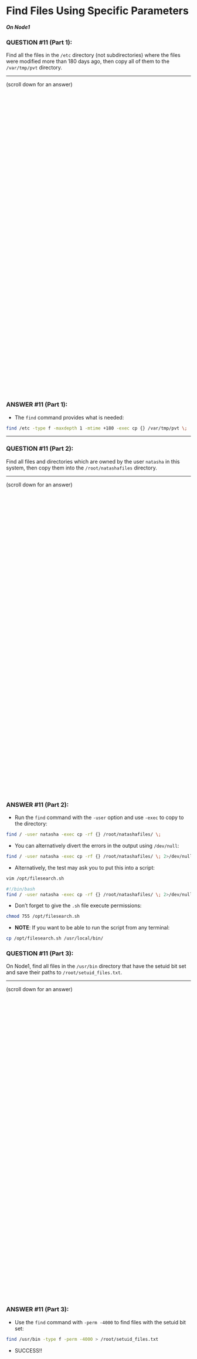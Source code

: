 # Find Files Using Specific Parameters

***On Node1***

### QUESTION #11 (Part 1):
Find all the files in the `/etc` directory (not subdirectories) where the files were modified more than 180 days ago, then copy all of them to the `/var/tmp/pvt` directory.

***
(scroll down for an answer)

<br/><br/><br/><br/><br/><br/><br/><br/><br/><br/><br/><br/><br/><br/><br/><br/><br/><br/><br/><br/><br/><br/><br/><br/>
<br/><br/><br/><br/><br/><br/><br/><br/><br/><br/><br/><br/><br/><br/><br/><br/><br/><br/><br/><br/><br/><br/><br/><br/>

### ANSWER #11 (Part 1):
* The `find` command provides what is needed:
```bash
find /etc -type f -maxdepth 1 -mtime +180 -exec cp {} /var/tmp/pvt \;
```

---

### QUESTION #11 (Part 2):
Find all files and directories which are owned by the user `natasha` in this system, then copy them into the `/root/natashafiles` directory.

***
(scroll down for an answer)

<br/><br/><br/><br/><br/><br/><br/><br/><br/><br/><br/><br/><br/><br/><br/><br/><br/><br/><br/><br/><br/><br/><br/><br/>
<br/><br/><br/><br/><br/><br/><br/><br/><br/><br/><br/><br/><br/><br/><br/><br/><br/><br/><br/><br/><br/><br/><br/><br/>

### ANSWER #11 (Part 2):
* Run the `find` command with the `-user` option and use `-exec` to copy to the directory:
```bash
find / -user natasha -exec cp -rf {} /root/natashafiles/ \;
```

* You can alternatively divert the errors in the output using `/dev/null`:
```bash
find / -user natasha -exec cp -rf {} /root/natashafiles/ \; 2>/dev/null
```

* Alternatively, the test may ask you to put this into a script:
```bash
vim /opt/filesearch.sh
```
```bash
#!/bin/bash
find / -user natasha -exec cp -rf {} /root/natashafiles/ \; 2>/dev/null
```

* Don’t forget to give the `.sh` file execute permissions:
```bash
chmod 755 /opt/filesearch.sh
```

* **NOTE**: If you want to be able to run the script from any terminal:
```bash
cp /opt/filesearch.sh /usr/local/bin/
```

### QUESTION #11 (Part 3):
On Node1, find all files in the `/usr/bin` directory that have the setuid bit set and save their paths to `/root/setuid_files.txt`.

***
(scroll down for an answer)

<br/><br/><br/><br/><br/><br/><br/><br/><br/><br/><br/><br/><br/><br/><br/><br/><br/><br/><br/><br/><br/><br/><br/><br/>
<br/><br/><br/><br/><br/><br/><br/><br/><br/><br/><br/><br/><br/><br/><br/><br/><br/><br/><br/><br/><br/><br/><br/><br/>

### ANSWER #11 (Part 3):
* Use the `find` command with `-perm -4000` to find files with the setuid bit set:
```bash
find /usr/bin -type f -perm -4000 > /root/setuid_files.txt
```

* SUCCESS!!
